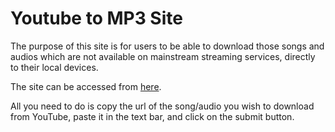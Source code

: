 # Youtube to MP3 Site

The purpose of this site is for users to be able to download those songs and audios which are not available on mainstream streaming services, directly to their local devices.

The site can be accessed from [here](http://convertytmp3.xyz/).

All you need to do is copy the url of the song/audio you wish to download from YouTube, paste it in the text bar, and click on the submit button.

